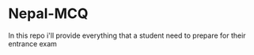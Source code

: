 # Nepal-MCQ
In this repo i'll provide everything that a student need to prepare for their entrance exam
